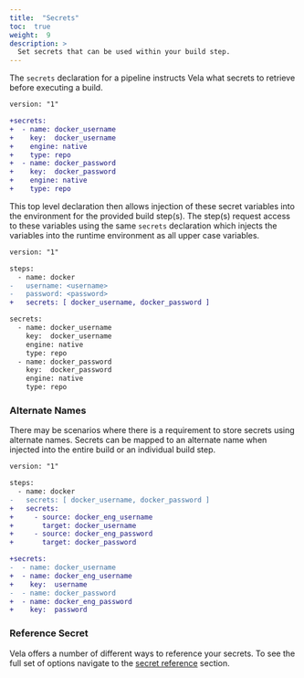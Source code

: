 ```yaml
---
title:  "Secrets"
toc:  true
weight:  9
description: >
  Set secrets that can be used within your build step.
---
```


The `secrets` declaration for a pipeline instructs Vela what secrets to retrieve before executing a build.

```diff
version: "1"

+secrets:
+  - name: docker_username
+    key:  docker_username
+    engine: native
+    type: repo
+  - name: docker_password
+    key:  docker_password
+    engine: native
+    type: repo
```

This top level declaration then allows injection of these secret variables into the environment for the provided build step(s). The step(s) request access to these variables using the same `secrets` declaration which injects the variables into the runtime environment as all upper case variables.

```diff
version: "1"

steps:
  - name: docker
-   username: <username>
-   password: <password>
+   secrets: [ docker_username, docker_password ]

secrets:
  - name: docker_username
    key:  docker_username
    engine: native
    type: repo
  - name: docker_password
    key:  docker_password
    engine: native
    type: repo
```

### Alternate Names

There may be scenarios where there is a requirement to store secrets using alternate names. Secrets can be mapped to an alternate name when injected into the entire build or an individual build step.

```diff
version: "1"

steps:
  - name: docker
-   secrets: [ docker_username, docker_password ]
+   secrets:
+     - source: docker_eng_username
+       target: docker_username
+     - source: docker_eng_password
+       target: docker_password

+secrets:
-  - name: docker_username
+  - name: docker_eng_username
+    key:  username
-  - name: docker_password
+  - name: docker_eng_password
+    key:  password
```

### Reference Secret

Vela offers a number of different ways to reference your secrets. To see the full set of options navigate to the [secret reference](/usage/reference/secrets) section.
